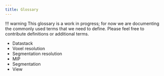 ```yaml
---
title: Glossary
---
```


!!! warning
    This glossary is a work in progress; for now we are documenting the commonly used 
    terms that we need to define. Please feel free to contribute definitions or 
    additional terms.

- Datastack
- Voxel resolution
- Segmentation resolution
- MIP
- Segmentation
- View

